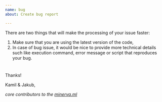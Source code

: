 ```yaml
---
name: bug
about: Create bug report

---
```


There are two things that will make the processing of your issue faster:
1. Make sure that you are using the latest version of the code,
1. In case of bug issue, it would be nice to provide more technical details such like execution command, error message or script that reproduces your bug.
#

Thanks!

Kamil & Jakub,

*core contributors to the [minerva.ml](https://minerva.ml)*

